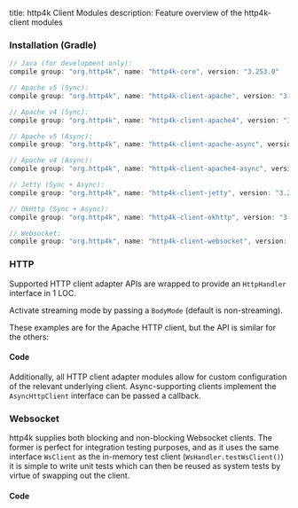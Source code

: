 title: http4k Client Modules
description: Feature overview of the http4k-client modules

### Installation (Gradle)

```groovy
// Java (for development only):
compile group: "org.http4k", name: "http4k-core", version: "3.253.0"

// Apache v5 (Sync): 
compile group: "org.http4k", name: "http4k-client-apache", version: "3.253.0"

// Apache v4 (Sync): 
compile group: "org.http4k", name: "http4k-client-apache4", version: "3.253.0"

// Apache v5 (Async): 
compile group: "org.http4k", name: "http4k-client-apache-async", version: "3.253.0"

// Apache v4 (Async): 
compile group: "org.http4k", name: "http4k-client-apache4-async", version: "3.253.0"

// Jetty (Sync + Async): 
compile group: "org.http4k", name: "http4k-client-jetty", version: "3.253.0"

// OkHttp (Sync + Async): 
compile group: "org.http4k", name: "http4k-client-okhttp", version: "3.253.0"

// Websocket: 
compile group: "org.http4k", name: "http4k-client-websocket", version: "3.253.0"
```

### HTTP
Supported HTTP client adapter APIs are wrapped to provide an `HttpHandler` interface in 1 LOC.

Activate streaming mode by passing a `BodyMode` (default is non-streaming).

These examples are for the Apache HTTP client, but the API is similar for the others:

#### Code [<img class="octocat"/>](https://github.com/http4k/http4k/blob/master/src/docs/guide/modules/clients/example_http.kt)

<script src="https://gist-it.appspot.com/https://github.com/http4k/http4k/blob/master/src/docs/guide/modules/clients/example_http.kt"></script>

Additionally, all HTTP client adapter modules allow for custom configuration of the relevant underlying client. Async-supporting clients implement the `AsyncHttpClient` interface can be passed a callback.

### Websocket
http4k supplies both blocking and non-blocking Websocket clients. The former is perfect for integration testing purposes, and as it uses the same interface `WsClient` as the in-memory test client (`WsHandler.testWsClient()`) it is simple to write unit tests which can then be reused as system tests by virtue of swapping out the client.

#### Code [<img class="octocat"/>](https://github.com/http4k/http4k/blob/master/src/docs/guide/modules/clients/example_websocket.kt)

<script src="https://gist-it.appspot.com/https://github.com/http4k/http4k/blob/master/src/docs/guide/modules/clients/example_websocket.kt"></script>
